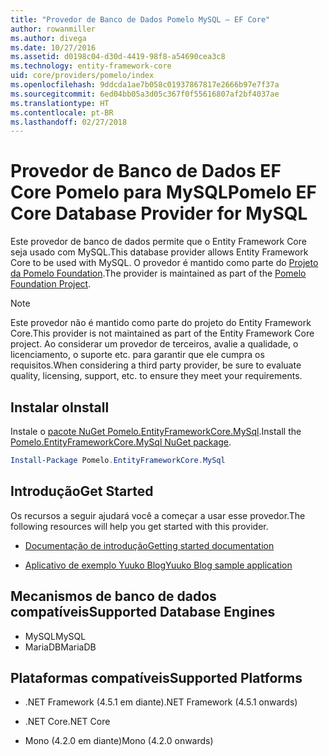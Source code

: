 ```yaml
---
title: "Provedor de Banco de Dados Pomelo MySQL – EF Core"
author: rowanmiller
ms.author: divega
ms.date: 10/27/2016
ms.assetid: d0198c04-d30d-4419-98f8-a54690cea3c8
ms.technology: entity-framework-core
uid: core/providers/pomelo/index
ms.openlocfilehash: 9ddcda1ae7b058c01937867817e2666b97e7f37a
ms.sourcegitcommit: 6ed04bb05a3d05c367f0f55616807af2bf4037ae
ms.translationtype: HT
ms.contentlocale: pt-BR
ms.lasthandoff: 02/27/2018
---
```

# <a name="pomelo-ef-core-database-provider-for-mysql"></a><span data-ttu-id="0f17d-102">Provedor de Banco de Dados EF Core Pomelo para MySQL</span><span class="sxs-lookup"><span data-stu-id="0f17d-102">Pomelo EF Core Database Provider for MySQL</span></span>

<span data-ttu-id="0f17d-103">Este provedor de banco de dados permite que o Entity Framework Core seja usado com MySQL.</span><span class="sxs-lookup"><span data-stu-id="0f17d-103">This database provider allows Entity Framework Core to be used with MySQL.</span></span> <span data-ttu-id="0f17d-104">O provedor é mantido como parte do [Projeto da Pomelo Foundation](https://github.com/PomeloFoundation/Pomelo.EntityFrameworkCore.MySql).</span><span class="sxs-lookup"><span data-stu-id="0f17d-104">The provider is maintained as part of the [Pomelo Foundation Project](https://github.com/PomeloFoundation/Pomelo.EntityFrameworkCore.MySql).</span></span>

> [!NOTE]  
>
> <span data-ttu-id="0f17d-105">Este provedor não é mantido como parte do projeto do Entity Framework Core.</span><span class="sxs-lookup"><span data-stu-id="0f17d-105">This provider is not maintained as part of the Entity Framework Core project.</span></span> <span data-ttu-id="0f17d-106">Ao considerar um provedor de terceiros, avalie a qualidade, o licenciamento, o suporte etc. para garantir que ele cumpra os requisitos.</span><span class="sxs-lookup"><span data-stu-id="0f17d-106">When considering a third party provider, be sure to evaluate quality, licensing, support, etc. to ensure they meet your requirements.</span></span>

## <a name="install"></a><span data-ttu-id="0f17d-107">Instalar o</span><span class="sxs-lookup"><span data-stu-id="0f17d-107">Install</span></span>

<span data-ttu-id="0f17d-108">Instale o [pacote NuGet Pomelo.EntityFrameworkCore.MySql](https://www.nuget.org/packages/Pomelo.EntityFrameworkCore.MySql).</span><span class="sxs-lookup"><span data-stu-id="0f17d-108">Install the [Pomelo.EntityFrameworkCore.MySql NuGet package](https://www.nuget.org/packages/Pomelo.EntityFrameworkCore.MySql).</span></span>

``` powershell
Install-Package Pomelo.EntityFrameworkCore.MySql
```

## <a name="get-started"></a><span data-ttu-id="0f17d-109">Introdução</span><span class="sxs-lookup"><span data-stu-id="0f17d-109">Get Started</span></span>

<span data-ttu-id="0f17d-110">Os recursos a seguir ajudará você a começar a usar esse provedor.</span><span class="sxs-lookup"><span data-stu-id="0f17d-110">The following resources will help you get started with this provider.</span></span>
* [<span data-ttu-id="0f17d-111">Documentação de introdução</span><span class="sxs-lookup"><span data-stu-id="0f17d-111">Getting started documentation</span></span>](https://github.com/PomeloFoundation/Pomelo.EntityFrameworkCore.MySql/blob/master/README.md#getting-started)

* [<span data-ttu-id="0f17d-112">Aplicativo de exemplo Yuuko Blog</span><span class="sxs-lookup"><span data-stu-id="0f17d-112">Yuuko Blog sample application</span></span>](https://github.com/PomeloFoundation/YuukoBlog)

## <a name="supported-database-engines"></a><span data-ttu-id="0f17d-113">Mecanismos de banco de dados compatíveis</span><span class="sxs-lookup"><span data-stu-id="0f17d-113">Supported Database Engines</span></span>

* <span data-ttu-id="0f17d-114">MySQL</span><span class="sxs-lookup"><span data-stu-id="0f17d-114">MySQL</span></span>
* <span data-ttu-id="0f17d-115">MariaDB</span><span class="sxs-lookup"><span data-stu-id="0f17d-115">MariaDB</span></span>

## <a name="supported-platforms"></a><span data-ttu-id="0f17d-116">Plataformas compatíveis</span><span class="sxs-lookup"><span data-stu-id="0f17d-116">Supported Platforms</span></span>

* <span data-ttu-id="0f17d-117">.NET Framework (4.5.1 em diante)</span><span class="sxs-lookup"><span data-stu-id="0f17d-117">.NET Framework (4.5.1 onwards)</span></span>

* <span data-ttu-id="0f17d-118">.NET Core</span><span class="sxs-lookup"><span data-stu-id="0f17d-118">.NET Core</span></span>

* <span data-ttu-id="0f17d-119">Mono (4.2.0 em diante)</span><span class="sxs-lookup"><span data-stu-id="0f17d-119">Mono (4.2.0 onwards)</span></span>

